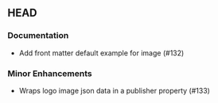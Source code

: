 ## HEAD

### Documentation

  * Add front matter default example for image (#132)

### Minor Enhancements

  * Wraps logo image json data in a publisher property (#133)
